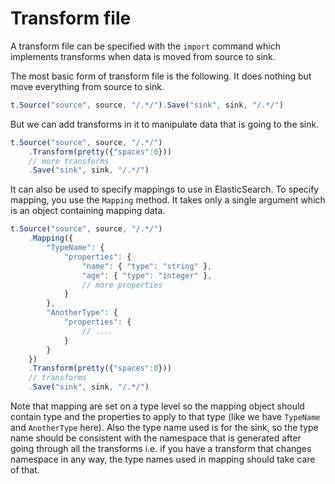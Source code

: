 # Transform file

A transform file can be specified with the `import` command which implements transforms when data is moved from source to sink.

The most basic form of transform file is the following. It does nothing but move everything from source to sink.

```js
t.Source("source", source, "/.*/").Save("sink", sink, "/.*/")
```

But we can add transforms in it to manipulate data that is going to the sink.

```js
t.Source("source", source, "/.*/")
	.Transform(pretty({"spaces":0}))
	// more transforms
	.Save("sink", sink, "/.*/")
```

It can also be used to specify mappings to use in ElasticSearch.
To specify mapping, you use the `Mapping` method. It takes only a single argument which is an object containing mapping data.

```js
t.Source("source", source, "/.*/")
	.Mapping({
		"TypeName": {
			"properties": {
				"name": { "type": "string" },
				"age": { "type": "integer" },
				// more properties
			}
		},
		"AnotherType": {
			"properties": {
				// ....
			}
		}
	})
	.Transform(pretty({"spaces":0}))
	// transforms
	.Save("sink", sink, "/.*/")
```

Note that mapping are set on a type level so the mapping object should contain type and the properties to apply to that type (like we have `TypeName` and `AnotherType` here).
Also the type name used is for the sink, so the type name should be consistent with the namespace that is generated after going through all the transforms i.e. if you have a transform that 
changes namespace in any way, the type names used in mapping should take care of that.
